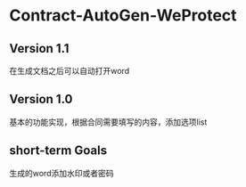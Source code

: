 # Contract-AutoGen-WeProtect

## Version 1.1
在生成文档之后可以自动打开word

## Version 1.0
基本的功能实现，根据合同需要填写的内容，添加选项list

## short-term Goals
生成的word添加水印或者密码
